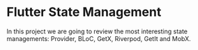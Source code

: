 # Flutter State Management

In this project we are going to review the most interesting state managements: Provider, BLoC, GetX, Riverpod, GetIt and MobX.
